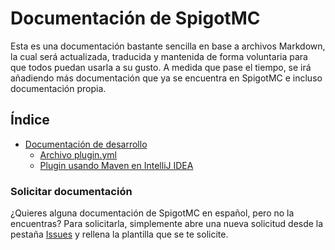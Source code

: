 # Documentación de SpigotMC
Esta es una documentación bastante sencilla en base a archivos Markdown, la cual será actualizada, traducida y mantenida de forma voluntaria para que todos puedan usarla a su gusto. A medida que pase el tiempo, se irá añadiendo más documentación que ya se encuentra en SpigotMC e incluso documentación propia.
## Índice
- [Documentación de desarrollo](https://github.com/ZafireStudios/spigot-docs-spanish/tree/main/development)
  - [Archivo plugin.yml](https://github.com/ZafireStudios/spigot-docs-spanish/blob/main/development/PLUGIN-YML.md)
  - [Plugin usando Maven en IntelliJ IDEA](https://github.com/ZafireStudios/spigot-docs-spanish/blob/main/development/PLUGIN-MAVEN-INTELLIJ.md)
### Solicitar documentación
¿Quieres alguna documentación de SpigotMC en español, pero no la encuentras? Para solicitarla, simplemente abre una nueva solicitud desde la pestaña [Issues](https://github.com/ZafireStudios/spigot-docs-spanish/issues) y rellena la plantilla que se te solicite.